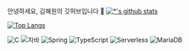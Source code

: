 안녕하세요, 김혜원의 깃허브입니다 👋
[![*'s github stats](https://github-readme-stats.vercel.app/api?username=KHaeWon)](https://github.com/KHaeWon)

[![Top Langs](https://github-readme-stats.vercel.app/api/top-langs/?username=KHaeWon)](https://github.com/KHaeWon/github-readme-stats)

![C](https://img.shields.io/badge/-C-123456?style=flat-square&logo=C&logoColor=black)
![자바](https://img.shields.io/badge/-자바-007396?style=flat&logo=Java&logoColor=ffffff)
![Spring](https://img.shields.io/badge/-Spring-6DB33F?style=for-the-badge&logo=Spring&logoColor=white)
![TypeScript](https://img.shields.io/badge/-TypeScript-3178C6?style=flat-square&logo=TypeScript&logoColor=white)
![Serverless](https://img.shields.io/badge/-Serverless-FD5750?style=flat-square&logo=Serverless&logoColor=magenta)
![MariaDB](https://img.shields.io/badge/-MariaDB-1F305F?style=flat-square&logo=mariadb&logoColor=white)




